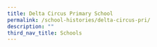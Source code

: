 ```yaml
---
title: Delta Circus Primary School
permalink: /school-histories/delta-circus-pri/
description: ""
third_nav_title: Schools
---
```


